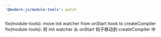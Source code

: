 ```yaml
---
'@modern-js/module-tools': patch
---
```


fix(module-tools): move init watcher from onStart hook to createCompiler
fix(module-tools): 将 init watcher 从 onStart 钩子移动到 createCompiler 中
